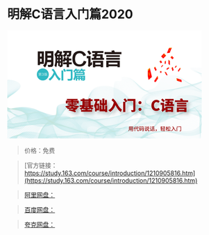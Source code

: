 # 明解C语言入门篇2020

![img](../../../assets/study163/free/02c6473821aa488a9f8ee4c7ad31924e.png)

> 价格：免费

> [官方链接：https://study.163.com/course/introduction/1210905816.htm](https://study.163.com/course/introduction/1210905816.htm)

> [阿里网盘：]()

> [百度网盘：]()

> [夸克网盘：]()
